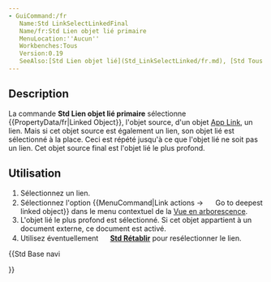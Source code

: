 ```yaml
---
- GuiCommand:/fr
   Name:Std LinkSelectLinkedFinal
   Name/fr:Std Lien objet lié primaire
   MenuLocation:''Aucun''
   Workbenches:Tous
   Version:0.19
   SeeAlso:[Std Lien objet lié](Std_LinkSelectLinked/fr.md), [Std Tous les liens](Std_LinkSelectAllLinks/fr.md), [Std Rétablir](Std_SelBack/fr.md), [Std Etablir](Std_SelForward/fr.md)
---
```


## Description

La commande **Std Lien objet lié primaire** sélectionne {{PropertyData/fr|Linked Object}}, l\'objet source, d\'un objet [App Link](App_Link/fr.md), un lien. Mais si cet objet source est également un lien, son objet lié est sélectionné à la place. Ceci est répété jusqu\'à ce que l\'objet lié ne soit pas un lien. Cet objet source final est l\'objet lié le plus profond.

## Utilisation

1.  Sélectionnez un lien.
2.  Sélectionnez l\'option {{MenuCommand|Link actions → <img src="images/Std_LinkSelectLinkedFinal.svg" width=16px> Go to deepest linked object}} dans le menu contextuel de la [Vue en arborescence](Tree_view/fr.md).
3.  L\'objet lié le plus profond est sélectionné. Si cet objet appartient à un document externe, ce document est activé.
4.  Utilisez éventuellement **<img src="images/Std_SelBack.svg" width=16px> [Std Rétablir](Std_SelBack/fr.md)** pour resélectionner le lien.





{{Std Base navi

}} 
